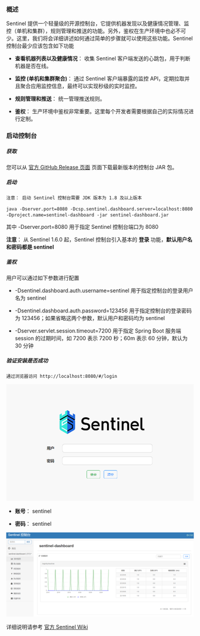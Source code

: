 ### 概述

Sentinel 提供一个轻量级的开源控制台，它提供机器发现以及健康情况管理、监控（单机和集群），规则管理和推送的功能。另外，鉴权在生产环境中也必不可少。这里，我们将会详细讲述如何通过简单的步骤就可以使用这些功能。Sentinel 控制台最少应该包含如下功能

- **查看机器列表以及健康情况**： 收集 Sentinel 客户端发送的心跳包，用于判断机器是否在线。

- **监控 (单机和集群聚合)**： 通过 Sentinel 客户端暴露的监控 API，定期拉取并且聚合应用监控信息，最终可以实现秒级的实时监控。

- **规则管理和推送**： 统一管理推送规则。

- **鉴权**： 生产环境中鉴权非常重要。这里每个开发者需要根据自己的实际情况进行定制。

### 启动控制台

##### 获取

您可以从 [官方 GitHub Release 页面](https://github.com/alibaba/Sentinel/releases) 页面下载最新版本的控制台 JAR 包。

##### 启动

```
注意： 启动 Sentinel 控制台需要 JDK 版本为 1.8 及以上版本
```

```
java -Dserver.port=8080 -Dcsp.sentinel.dashboard.server=localhost:8080 -Dproject.name=sentinel-dashboard -jar sentinel-dashboard.jar
```

其中 -Dserver.port=8080 用于指定 Sentinel 控制台端口为 8080

**注意**： 从 Sentinel 1.6.0 起，Sentinel 控制台引入基本的 **登录** 功能，**默认用户名和密码都是 sentinel**

##### 鉴权

用户可以通过如下参数进行配置

- -Dsentinel.dashboard.auth.username=sentinel 用于指定控制台的登录用户名为 sentinel

- -Dsentinel.dashboard.auth.password=123456 用于指定控制台的登录密码为 123456；如果省略这两个参数，默认用户和密码均为 sentinel

- -Dserver.servlet.session.timeout=7200 用于指定 Spring Boot 服务端 session 的过期时间，如 7200 表示 7200 秒；60m 表示 60 分钟，默认为 30 分钟

##### 验证安装是否成功

```
通过浏览器访问 http://localhost:8080/#/login
```

![](../img/08-00000022.png)

- **账号**： sentinel

- **密码**： sentinel

![](../img/08-00000023.png)

详细说明请参考 [官方 Sentinel Wiki](https://github.com/alibaba/Sentinel/wiki)
